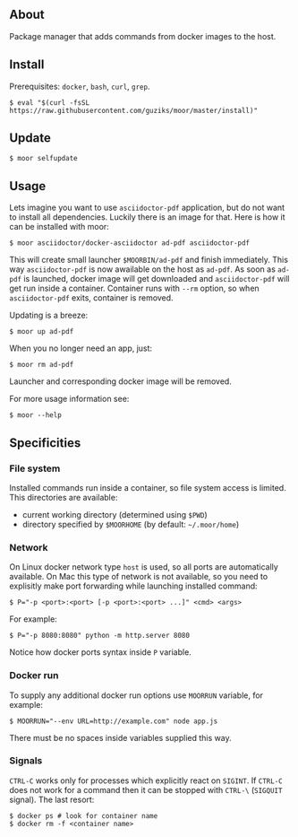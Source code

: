 ## About

Package manager that adds commands from docker images to the host.

## Install

Prerequisites: `docker`, `bash`, `curl`, `grep`.

```
$ eval "$(curl -fsSL https://raw.githubusercontent.com/guziks/moor/master/install)"
```

## Update

```
$ moor selfupdate
```

## Usage

Lets imagine you want to use `asciidoctor-pdf` application, but do not want to install all dependencies. Luckily there is an image for that. Here is how it can be installed with moor:

```
$ moor asciidoctor/docker-asciidoctor ad-pdf asciidoctor-pdf
```
 
This will create small launcher `$MOORBIN/ad-pdf` and finish immediately. This way `asciidoctor-pdf` is now awailable on the host as `ad-pdf`. As soon as `ad-pdf` is launched, docker image will get downloaded and `asciidoctor-pdf` will get run inside a container. Container runs with `--rm` option, so when `asciidoctor-pdf` exits, container is removed.

Updating is a breeze:

```
$ moor up ad-pdf
```

When you no longer need an app, just:

```
$ moor rm ad-pdf
```

Launcher and corresponding docker image will be removed.

For more usage information see:

```
$ moor --help
```

## Specificities

### File system

Installed commands run inside a container, so file system access is limited. This directories are available:

* current working directory (determined using `$PWD`)
* directory specified by `$MOORHOME` (by default: `~/.moor/home`)

### Network

On Linux docker network type `host` is used, so all ports are automatically available. On Mac this type of network is not available, so you need to explisitly make port forwarding while launching installed command:

```
$ P="-p <port>:<port> [-p <port>:<port> ...]" <cmd> <args>
```

For example:

```
$ P="-p 8080:8080" python -m http.server 8080
```

Notice how docker ports syntax inside `P` variable.

### Docker run

To supply any additional docker run options use `MOORRUN` variable, for example:

```
$ MOORRUN="--env URL=http://example.com" node app.js
```

There must be no spaces inside variables supplied this way.

### Signals

`CTRL-C` works only for processes which explicitly react on `SIGINT`. If `CTRL-C` does not work for a command then it can be stopped with `CTRL-\` (`SIGQUIT` signal). The last resort:

```
$ docker ps # look for container name
$ docker rm -f <container name>
```

